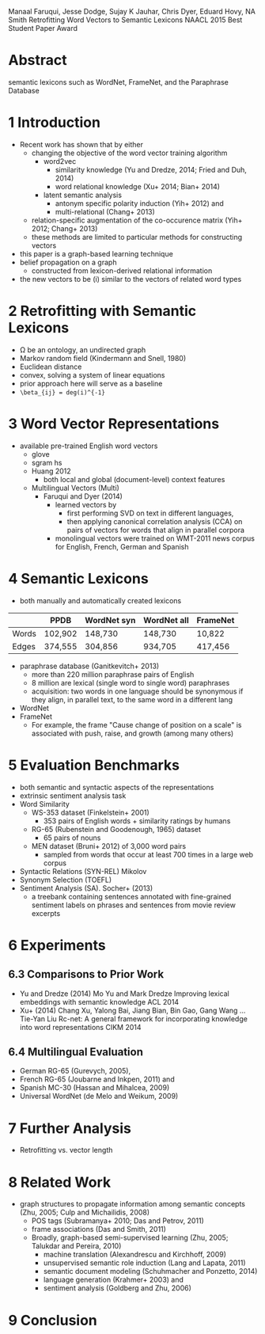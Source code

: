 Manaal Faruqui, Jesse Dodge, Sujay K Jauhar, Chris Dyer, Eduard Hovy, NA Smith
Retrofitting Word Vectors to Semantic Lexicons
NAACL 2015 Best Student Paper Award

# Abstract

semantic lexicons such as WordNet, FrameNet, and the Paraphrase Database

# 1 Introduction

* Recent work has shown that by either
  * changing the objective of the word vector training algorithm
    * word2vec
      * similarity knowledge (Yu and Dredze, 2014; Fried and Duh, 2014)
      * word relational knowledge (Xu+ 2014; Bian+ 2014)
    * latent semantic analysis
      * antonym specific polarity induction (Yih+ 2012) and
      * multi-relational (Chang+ 2013)
  * relation-specific augmentation of the co-occurence matrix
    (Yih+ 2012; Chang+ 2013)
  * these methods are limited to particular methods for constructing vectors
* this paper is a graph-based learning technique
* belief propagation on a graph
  * constructed from lexicon-derived relational information
* the new vectors to be (i) similar to the vectors of related word types

# 2 Retrofitting with Semantic Lexicons

* Ω be an ontology, an undirected graph
* Markov random field (Kindermann and Snell, 1980)
* Euclidean distance
* convex, solving a system of linear equations
* prior approach here will serve as a baseline
* `\beta_{ij} = deg(i)^{-1}`

# 3 Word Vector Representations

* available pre-trained English word vectors
  * glove
  * sgram hs
  * Huang 2012
    * both local and global (document-level) context features
  * Multilingual Vectors (Multi)
    * Faruqui and Dyer (2014)
      * learned vectors by
        * first performing SVD on text in different languages,
        * then applying canonical correlation analysis (CCA)
          on pairs of vectors for words that align in parallel corpora
      * monolingual vectors were trained on WMT-2011 news corpus for
        English, French, German and Spanish

# 4 Semantic Lexicons

* both manually and automatically created lexicons

|	      |PPDB	    |WordNet syn	|WordNet all	|FrameNet |
|-------|---------|-------------|-------------|---------|
|Words	|102,902	|148,730	    |148,730	    |10,822   |
|Edges	|374,555	|304,856	    |934,705	    |417,456  |

* paraphrase database (Ganitkevitch+ 2013)
  * more than 220 million paraphrase pairs of English
  * 8 million are lexical (single word to single word) paraphrases
  * acquisition: two words in one language should be synonymous 
    if they align, in parallel text, to the same word in a different lang
* WordNet
* FrameNet
  * For example, the frame "Cause change of position on a scale" is associated
    with push, raise, and growth (among many others)

# 5 Evaluation Benchmarks

* both semantic and syntactic aspects of the representations
* extrinsic sentiment analysis task
* Word Similarity
  * WS-353 dataset (Finkelstein+ 2001)
    * 353 pairs of English words + similarity ratings by humans
  * RG-65 (Rubenstein and Goodenough, 1965) dataset
    * 65 pairs of nouns
  * MEN dataset (Bruni+ 2012) of 3,000 word pairs
    * sampled from words that occur at least 700 times in a large web corpus
* Syntactic Relations (SYN-REL) Mikolov
* Synonym Selection (TOEFL)
* Sentiment Analysis (SA). Socher+ (2013)
  * a treebank containing sentences annotated with fine-grained sentiment
    labels on phrases and sentences from movie review excerpts

# 6 Experiments

## 6.3 Comparisons to Prior Work

* Yu and Dredze (2014)
   Mo Yu and Mark Dredze
   Improving lexical embeddings with semantic knowledge
   ACL 2014
* Xu+ (2014)
   Chang Xu, Yalong Bai, Jiang Bian, Bin Gao, Gang Wang ... Tie-Yan Liu
   Rc-net: 
    A general framework for incorporating knowledge into word representations
   CIKM 2014 

## 6.4 Multilingual Evaluation

* German RG-65 (Gurevych, 2005),
* French RG-65 (Joubarne and Inkpen, 2011) and
* Spanish MC-30 (Hassan and Mihalcea, 2009)
* Universal WordNet (de Melo and Weikum, 2009)

# 7 Further Analysis

* Retrofitting vs. vector length

# 8 Related Work

* graph structures to propagate information among semantic concepts
  (Zhu, 2005; Culp and Michailidis, 2008)
  * POS tags (Subramanya+ 2010; Das and Petrov, 2011)
  * frame associations (Das and Smith, 2011)
  * Broadly, graph-based semi-supervised learning
    (Zhu, 2005; Talukdar and Pereira, 2010)
    * machine translation (Alexandrescu and Kirchhoff, 2009)
    * unsupervised semantic role induction (Lang and Lapata, 2011)
    * semantic document modeling (Schuhmacher and Ponzetto, 2014)
    * language generation (Krahmer+ 2003) and
    * sentiment analysis (Goldberg and Zhu, 2006)

# 9 Conclusion
